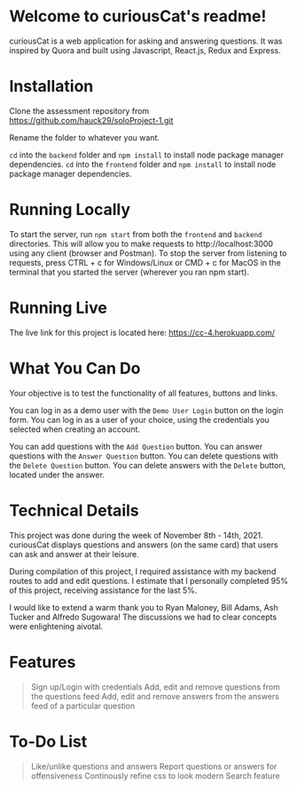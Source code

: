 # Welcome to curiousCat's readme!

curiousCat is a web application for asking and answering questions. It was inspired by Quora and built using Javascript, React.js, Redux and Express.

# Installation

Clone the assessment repository from https://github.com/hauck29/soloProject-1.git

Rename the folder to whatever you want.

`cd` into the `backend` folder and `npm install` to install node package manager dependencies.
`cd` into the `frontend` folder and `npm install` to install node package manager dependencies.

# Running Locally
To start the server, run `npm start` from both the `frontend` and `backend` directories. This will allow you to make requests to http://localhost:3000 using any client (browser and Postman).
To stop the server from listening to requests, press CTRL + c for Windows/Linux or CMD + c for MacOS in the terminal that you started the server (wherever you ran npm start).

# Running Live
The live link for this project is located here: https://cc-4.herokuapp.com/

# What You Can Do
Your objective is to test the functionality of all features, buttons and links.

You can log in as a demo user with the `Demo User Login` button on the login form.
You can log in as a user of your choice, using the credentials you selected when creating an account.

You can add questions with the `Add Question` button.
You can answer questions with the `Answer Question` button.
You can delete questions with the `Delete Question` button.
You can delete answers with the `Delete` button, located under the answer.

# Technical Details
This project was done during the week of November 8th - 14th, 2021.
curiousCat displays questions and answers (on the same card) that users can ask and answer at their leisure.

During compilation of this project, I required assistance with my backend routes to add and edit questions.
I estimate that I personally completed 95% of this project, receiving assistance for the last 5%.

I would like to extend a warm thank you to Ryan Maloney, Bill Adams, Ash Tucker and Alfredo Sugowara!
The discussions we had to clear concepts were enlightening aivotal.

# Features
>Sign up/Login with credentials
>Add, edit and remove questions from the questions feed
>Add, edit and remove answers from the answers feed of a particular question

# To-Do List
>Like/unlike questions and answers
Report questions or answers for offensiveness
Continously refine css to look modern
Search feature
